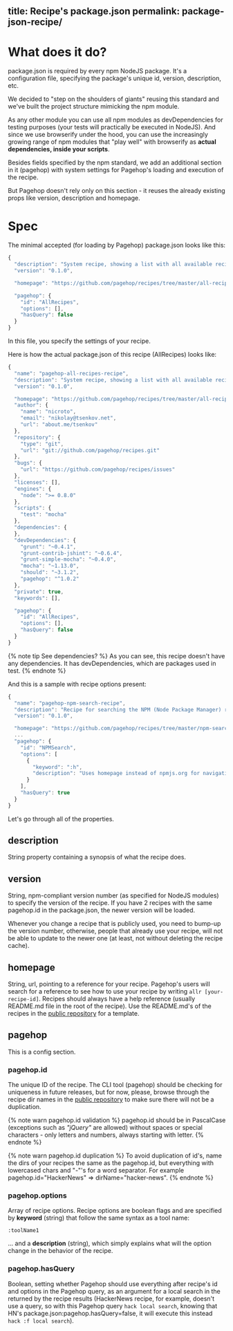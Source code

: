 title: Recipe's package.json
permalink: package-json-recipe/
---
# What does it do?

package.json is required by every npm NodeJS package. It's a configuration file, specifying the package's unique id, version, description, etc.

We decided to "step on the shoulders of giants" reusing this standard and we've built the project structure mimicking the npm module.

As any other module you can use all npm modules as devDependencies for testing purposes (your tests will practically be executed in NodeJS). And since we use browserify under the hood, you can use the increasingly growing range of npm modules that "play well" with browserify as **actual dependencies, inside your scripts**.

Besides fields specified by the npm standard, we add an additional section in it (pagehop) with system settings for Pagehop's loading and execution of the recipe.

But Pagehop doesn't rely only on this section - it reuses the already existing props like version, description and homepage.

# Spec

The minimal accepted (for loading by Pagehop) package.json looks like this:

```javascript
{
  "description": "System recipe, showing a list with all available recipes.",
  "version": "0.1.0",

  "homepage": "https://github.com/pagehop/recipes/tree/master/all-recipes",

  "pagehop": {
    "id": "AllRecipes",
    "options": [],
    "hasQuery": false
  }
}
```

In this file, you specify the settings of your recipe.

Here is how the actual package.json of this recipe (AllRecipes) looks like:

```javascript
{
  "name": "pagehop-all-recipes-recipe",
  "description": "System recipe, showing a list with all available recipes.",
  "version": "0.1.0",

  "homepage": "https://github.com/pagehop/recipes/tree/master/all-recipes",
  "author": {
    "name": "nicroto",
    "email": "nikolay@tsenkov.net",
    "url": "about.me/tsenkov"
  },
  "repository": {
    "type": "git",
    "url": "git://github.com/pagehop/recipes.git"
  },
  "bugs": {
    "url": "https://github.com/pagehop/recipes/issues"
  },
  "licenses": [],
  "engines": {
    "node": ">= 0.8.0"
  },
  "scripts": {
    "test": "mocha"
  },
  "dependencies": {
  },
  "devDependencies": {
    "grunt": "~0.4.1",
    "grunt-contrib-jshint": "~0.6.4",
    "grunt-simple-mocha": "~0.4.0",
    "mocha": "~1.13.0",
    "should": "~3.1.2",
    "pagehop": "^1.0.2"
  },
  "private": true,
  "keywords": [],

  "pagehop": {
    "id": "AllRecipes",
    "options": [],
    "hasQuery": false
  }
}
```

{% note tip See dependencies? %}
As you can see, this recipe doesn't have any dependencies. It has devDependencies, which are packages used in test.
{% endnote %}

And this is a sample with recipe options present:

```javascript
{
  "name": "pagehop-npm-search-recipe",
  "description": "Recipe for searching the NPM (Node Package Manager) registry.",
  "version": "0.1.0",

  "homepage": "https://github.com/pagehop/recipes/tree/master/npm-search",
  ...
  "pagehop": {
    "id": "NPMSearch",
    "options": [
      {
        "keyword": ":h",
        "description": "Uses homepage instead of npmjs.org for navigation."
      }
    ],
    "hasQuery": true
  }
}
```

Let's go through all of the properties.

## description

String property containing a synopsis of what the recipe does.

## version

String, npm-compliant version number (as specified for NodeJS modules) to specify the version of the recipe.
If you have 2 recipes with the same pagehop.id in the package.json, the newer version will be loaded.

Whenever you change a recipe that is publicly used, you need to bump-up the version number, otherwise, people that already use your recipe, will not be able to update to the newer one (at least, not without deleting the recipe cache).

## homepage

String, url, pointing to a reference for your recipe. Pagehop's users will search for a reference to see how to use your recipe by writing `allr [your-recipe-id]`. Recipes should always have a help reference (usually README.md file in the root of the recipe). Use the README.md's of the recipes in the [public repository](https://github.com/pagehop/recipes) for a template.

## pagehop

This is a config section.

### pagehop.id

The unique ID of the recipe. The CLI tool (pagehop) should be checking for uniqueness in future releases, but for now, please, browse through the recipe dir names in the [public repository](https://github.com/pagehop/recipes) to make sure there will not be a duplication.

{% note warn pagehop.id validation %}
pagehop.id should be in PascalCase (exceptions such as *"jQuery"* are allowed) without spaces or special characters - only letters and numbers, always starting with letter.
{% endnote %}

{% note warn pagehop.id duplication %}
To avoid duplication of id's, name the dirs of your recipes the same as the pagehop.id, but everything with lowercased chars and "-"'s for a word separator. For example pagehop.id="HackerNews" => dirName="hacker-news".
{% endnote %}

### pagehop.options

Array of recipe options. Recipe options are boolean flags and are specified by **keyword** (string) that follow the same syntax as a tool name:

`:toolName1`

... and a **description** (string), which simply explains what will the option change in the behavior of the recipe.

### pagehop.hasQuery

Boolean, setting whether Pagehop should use everything after recipe's id and options in the Pagehop query, as an argument for a local search in the returned by the recipe results (HackerNews recipe, for example, doesn't use a query, so with this Pagehop query `hack local search`, knowing that HN's package.json:pagehop.hasQuery=false, it will execute this instead `hack :f local search`).